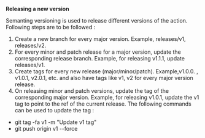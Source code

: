 **Releasing a new version**

Semanting versioning is used to release different versions of the action. Following steps are to be followed :

1. Create a new branch for every major version.
Example, releases/v1, releases/v2.
2. For every minor and patch release for a major version, update the corresponding release branch. 
Example, for releasing v1.1.1, update releases/v1.
3. Create tags for every new release (major/minor/patch).
Example,v1.0.0. , v1.0.1, v2.0.1, etc. and also have tags like v1, v2 for every major version release.
4. On releasing minor and patch versions, update the tag of the corresponding major version.
Example, for releasing v1.0.1, update the v1 tag to point to the ref of the current release.
The following commands can be used to update the tag :
* git tag -fa v1 -m "Update v1 tag"
* git push origin v1 --force
